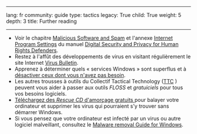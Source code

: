 

---

lang: fr
community: guide
type: tactics
legacy: True
child: True
weight: 5
depth: 3
title: Further reading

---

<ul>
	<li>Voir le chapitre <a href="http://www.frontlinedefenders.org/manual/en/esecman/chapter2_9.html" title="Malicious Software and Spam">Malicious Software and Spam</a> et l'annexe <a href="http://www.frontlinedefenders.org/manual/en/esecman/appendix_c.html" title="Internet Program Settings">Internet Program Settings</a> du manuel <a href="http://www.frontlinedefenders.org/manual/en/esecman/" title="Digital Security and Privacy for Human Rights Defenders"> Digital Security and Privacy for Human Rights Defenders</a>.</li>
	<li>Restez à l'affût des développements de virus en visitant régulièrement le site Internet <a href="http://www.virusbtn.com" title="Virus Bulletin">Virus Bulletin</a>.</li>
	<li>Apprenez à déterminer quels «&nbsp;services Windows&nbsp;» sont superflus et à <a href="http://www.marksanborn.net/howto/turn-off-unnecessary-windows-services" title="disable those you do not need">désactiver ceux dont vous n'avez pas besoin</a>.</li>
	<li>Les autres trousses à outils du Collectif Tactical Technology (<a href="http://tacticaltech.org" title="Tactical Technology Collective">TTC</a>&nbsp;)&nbsp; peuvent vous aider à passer aux outils <i>FLOSS</i> et <i>gratuiciels</i> pour tous vos besoins logiciels.</li>
	<li><a href="http://www.askvg.com/download-free-bootable-rescue-cds-from-kaspersky-bitdefender-avira-f-secure-and-others/">Téléchargez des <i>Rescue CD</i> d'amorçage gratuits </a> pour balayer votre ordinateur et supprimer les virus qui pourraient s'y trouver sans démarrer Windows.</li>
	<li>Si vous pensez que votre ordinateur est infecté par un virus ou autre logiciel malveillant, consultez le <a href="http://www.selectrealsecurity.com/malware-removal-guide" title="Malware Removal Guide for Windows">Malware removal Guide for Windows</a>.</li>
</ul>


